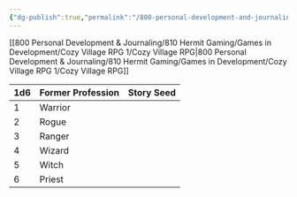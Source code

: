 ```yaml
---
{"dg-publish":true,"permalink":"/800-personal-development-and-journaling/810-hermit-gaming/games-in-development/cozy-village-rpg-1/profession-tables/"}
---
```



[[800 Personal Development & Journaling/810 Hermit Gaming/Games in Development/Cozy Village RPG 1/Cozy Village RPG\|800 Personal Development & Journaling/810 Hermit Gaming/Games in Development/Cozy Village RPG 1/Cozy Village RPG]]

| 1d6 | Former Profession | Story Seed |
| --- | ----------------- | ---------- |
| 1   | Warrior           |            |
| 2   | Rogue             |            |
| 3   | Ranger            |            |
| 4   | Wizard            |            |
| 5   | Witch             |            |
| 6   | Priest            |            |
